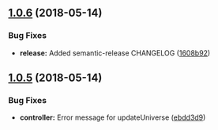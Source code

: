 <a name="1.0.6"></a>
## [1.0.6](https://github.com/NERDDISCO/webusb-dmx512-controller/compare/v1.0.5...v1.0.6) (2018-05-14)


### Bug Fixes

* **release:** Added semantic-release CHANGELOG ([1608b92](https://github.com/NERDDISCO/webusb-dmx512-controller/commit/1608b92))

<a name="1.0.5"></a>
## [1.0.5](https://github.com/NERDDISCO/webusb-dmx512-controller/compare/v1.0.4...v1.0.5) (2018-05-14)


### Bug Fixes

* **controller:** Error message for updateUniverse ([ebdd3d9](https://github.com/NERDDISCO/webusb-dmx512-controller/commit/ebdd3d9))
